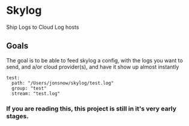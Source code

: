 # Skylog
Ship Logs to Cloud Log hosts


## Goals
The goal is to be able to feed skylog a config, with the logs you want to send, and a/or cloud provider(s), and have it show up almost instantly

```
test:
  path: "/Users/jonsnow/skylog/test.log"
  group: "test"
  stream: "test.log"
```
### If you are reading this, this project is still in it's very early stages. 
